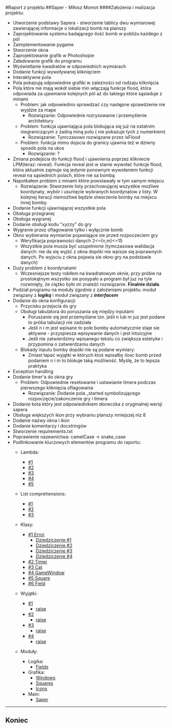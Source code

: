 #Raport z projektu
##Saper - Miłosz Momot
####Założenia i realizacja projektu:
+ Utworzenie podstawy Sapera - stworzenie tablicy dwu wymiarowej zawierającej
informacje o lokalizacji bomb na planszy
+ Zaprojektowanie systemu badającego ilość bomb w pobliżu każdego z pól
+ Zaimplementowanie pygame
+ Stworzenie okna
+ Zaprojektowanie grafik w Photoshopie
+ Załadowanie grafik do programu
+ Wyświetlanie kwadratów w odpowiednich wymiarach
+ Dodanie funkcji wywoływanej kliknięciem
+ Interaktywne pola
+ Pola pokazują odpowiednie grafiki w zalezności od rodzaju kliknięcia
+ Pola które nie mają wokół siebie min włączają funkcje flood, która odpowiada
za ujawnianie kolejnych pól aż do takiego które sąsiaduje z minami
    + Problem: jak odpowiednio sprawdzać czy następne sprawdzenie nie wyjdzie za mape
        + Rozwiązanie: Odpowiednie rozrysowanie i przemyślenie architektury
    + Problem: funkcja ujawniająca pola blokująca się już na ostatnim niegraniczącym z żadną miną polu ( nie pokazuje tych z numerkiem)
         + Rozwiązanie: Tymczasowo rozwiązane przez isFlood
    + Problem: funkcja mimo dojscia do granicy ujawnia też w dziwny sposób pola na ukos
        + Rozwiązanie: ?
+ Zmiana podejścia do funkcji flood i ujawnienia poprzez klikniecie LPM(teraz: reveal).
Funkcja reveal jest w stanie wywołać funkcje flood, która aktualnie zajmuje się jedynie ponownym wywołaniem funkcji reveal
na sąsiednich polach, które nie sa bombą
+ Napotkałem problem z minami które powstawały w tym samym miejscu
     + Rozwiązanie: Stworzenie listy przechowującej wszystkie możliwe koordynaty, wybór i usunięcie wybranych koordynatow z listy.
     W kolejnej iteracji niemożliwe będzie stworzenie bomby na miejscu innej bomby.
+ Dodanie funkcji ujawniającej wszystkie pola
+ Obsługa przegranej
+ Obsługa wygranej
+ Dodanie obsługi kodu "xyzzy" do gry
+ Wygranie przez oflagowanie tylko i wyłącznie bomb
+ Okno wybierania wymiarów pojawiające sie przed rozpoczeciem gry
    + Weryfikacja poprawności danych 2<=(n,m)<=15
    + Wszystkie pola musza być uzupelnione (tymczasowa walidacja danych:
    nie da się wyjść z okna dopóki nie wpisze się poprawnych danych.
    Po wyjsciu z okna pojawia sie okno gry na podstawie danych)
+ Duży problem z koordynatami
    + Wczesniejsze testy robiłem na kwadratowym oknie, 
    przy próbie na prostokątnym wszystko sie posypało a program
    był juz na tyle rozwinięty, że ciężko było mi znaleźć rozwiązanie.
    **Finalnie działa**.
+ Podział programu na moduły zgodnie z założeniami projektu: moduł związany z ***logiką*** i moduł związany z ***interfacem***
+ Dodanie do okna konfiguracji:
    + Przycisku przejscia do gry
    + Obsługi tabulatora do poruszania się między inputami
        + Poruszanie się jest przemyślane tzn. jeśli n lub m juz jest podane to próba tabulacji nie zadziała
        + Jeśli n i m jest wpisane to pole bomby automatycznie staje sie aktywne - przyspiesza wpisywanie danych 
        i jest intuicyjne
        + Jeśli nie zatwierdzimy wpisanego tekstu co zwiększa estetyke i przypomina o zatwierdzaniu danych
    + Blokady inputu bomby dopóki nie są podane wymiary:
        + Zmiast łapać wyjątki w których ktoś wpisałby ilosc bomb przed podaniem n i m to blokuje taką możliwość.
        Myślę, że to lepsza praktyka 
+ Exception handling
+ Dodanie timer'a do okna gry
    + Problem: Odpowiednie resetowanie i ustawianie timera podczas pierwszego kliknięcia oflagowania
        + Rozwiązanie: Dodanie pola _started symbolizującego rozpoczęcie/zakonczenie gry i timera
+ Dodanie kota który jest odpowiednikiem słoneczka z oryginalnej wersji sapera
+ Obsługa większych ikon przy wybraniu planszy mniejszej niz 8
+ Dodanie nazwy okna i ikon
+ Dodanie komentarzy i docstringów
+ Stworzenie requirements.txt
+ Poprawienie nazewnictwa: camelCase -> snake_case
+ Podlinkowanie kluczowych elementów programu do raportu:
    + Lambda:
        + [#1](https://github.com/smasiek/Python-saper-projekt/blob/1b33afe7975836be620a342831e791de49cd4a22/saper.py#L59-L62)
        + [#2](https://github.com/smasiek/Python-saper-projekt/blob/1b33afe7975836be620a342831e791de49cd4a22/saper.py#L90)
        + [#3](https://github.com/smasiek/Python-saper-projekt/blob/1b33afe7975836be620a342831e791de49cd4a22/saper.py#L108)
        + [#4](https://github.com/smasiek/Python-saper-projekt/blob/1b33afe7975836be620a342831e791de49cd4a22/graphics/windows.py#L117-L119)
        + [#5](https://github.com/smasiek/Python-saper-projekt/blob/1b33afe7975836be620a342831e791de49cd4a22/graphics/windows.py#L368-L372)

    + List comprehensions:
        + [#1](https://github.com/smasiek/Python-saper-projekt/blob/1b33afe7975836be620a342831e791de49cd4a22/graphics/windows.py#L129-L153)
        + [#2](https://github.com/smasiek/Python-saper-projekt/blob/1b33afe7975836be620a342831e791de49cd4a22/logic/fields.py#L45-L46)
        + [#3](https://github.com/smasiek/Python-saper-projekt/blob/1b33afe7975836be620a342831e791de49cd4a22/logic/fields.py#L47-L48)
    
    + Klasy:
        + [#1 Error](https://github.com/smasiek/Python-saper-projekt/blob/1b33afe7975836be620a342831e791de49cd4a22/graphics/windows.py#L13-L14)
            + [Dziedziczenie #1](https://github.com/smasiek/Python-saper-projekt/blob/1b33afe7975836be620a342831e791de49cd4a22/graphics/windows.py#L17-L24)
            + [Dziedziczenie #2](https://github.com/smasiek/Python-saper-projekt/blob/1b33afe7975836be620a342831e791de49cd4a22/graphics/windows.py#L27-L31)
            + [Dziedziczenie #3](https://github.com/smasiek/Python-saper-projekt/blob/1b33afe7975836be620a342831e791de49cd4a22/graphics/windows.py#L34-L41)
            + [Dziedziczenie #4](https://github.com/smasiek/Python-saper-projekt/blob/1b33afe7975836be620a342831e791de49cd4a22/graphics/windows.py#L44-L51)
        + [#2 Timer](https://github.com/smasiek/Python-saper-projekt/blob/1b33afe7975836be620a342831e791de49cd4a22/graphics/windows.py#L54-L91)
        + [#3 Cat](https://github.com/smasiek/Python-saper-projekt/blob/1b33afe7975836be620a342831e791de49cd4a22/graphics/windows.py#L54-L91)
        + [#4 GameWindow](https://github.com/smasiek/Python-saper-projekt/blob/1b33afe7975836be620a342831e791de49cd4a22/graphics/windows.py#L113-L330)
        + [#5 Square](https://github.com/smasiek/Python-saper-projekt/blob/1b33afe7975836be620a342831e791de49cd4a22/graphics/squares.py#L4-L70)
        + [#6 Field](https://github.com/smasiek/Python-saper-projekt/blob/1b33afe7975836be620a342831e791de49cd4a22/logic/fields.py#L5-L39)
    + Wyjątki:
        + [#1](https://github.com/smasiek/Python-saper-projekt/blob/1b33afe7975836be620a342831e791de49cd4a22/graphics/windows.py#L17-L24)
            + [raise](https://github.com/smasiek/Python-saper-projekt/blob/1b33afe7975836be620a342831e791de49cd4a22/graphics/windows.py#L468)
        + [#2](https://github.com/smasiek/Python-saper-projekt/blob/1b33afe7975836be620a342831e791de49cd4a22/graphics/windows.py#L27-L31)
            + [raise](https://github.com/smasiek/Python-saper-projekt/blob/1b33afe7975836be620a342831e791de49cd4a22/graphics/windows.py#L428)
        + [#3](https://github.com/smasiek/Python-saper-projekt/blob/1b33afe7975836be620a342831e791de49cd4a22/graphics/windows.py#L34-L41)
            + [raise](https://github.com/smasiek/Python-saper-projekt/blob/1b33afe7975836be620a342831e791de49cd4a22/graphics/windows.py#L443)
        + [#4](https://github.com/smasiek/Python-saper-projekt/blob/1b33afe7975836be620a342831e791de49cd4a22/graphics/windows.py#L44-L51)
            + [raise](https://github.com/smasiek/Python-saper-projekt/blob/1b33afe7975836be620a342831e791de49cd4a22/graphics/windows.py#L599)
     + Moduły:
        + Logika:
            + [Fields](https://github.com/smasiek/Python-saper-projekt/blob/master/logic/fields.py)
        + Grafika:
            + [Windows](https://github.com/smasiek/Python-saper-projekt/blob/master/graphics/windows.py)
            + [Squares](https://github.com/smasiek/Python-saper-projekt/blob/master/graphics/squares.py)
            + [Icons](https://github.com/smasiek/Python-saper-projekt/blob/master/graphics/icons.py)
        + Main:
            + [Saper](https://github.com/smasiek/Python-saper-projekt/blob/master/saper.py)
        
---
Koniec
---

